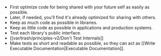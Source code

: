 - First optimize code for being shared with your future self as easily as possible.
- Later, if needed, you'll find it's already optimized for sharing with others.
- Keep as much code as possible in libraries.
- Keep as little code as possible in applications and production systems.
- Test each library's public interface.
- [[var/trash/principles-v2/Don't Test Internals]]
- Make tests as short and readable as possible, so they can act as [[Write Executable Documentation|Executable Documentation]].